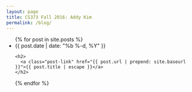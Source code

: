```yaml
---
layout: page
title: CS373 Fall 2016: Addy Kim
permalink: /blog/
---
```

<ul class="post-list">
{% for post in site.posts %}
  <li>
    <span class="post-meta">{{ post.date | date: "%b %-d, %Y" }}</span>

    <h2>
      <a class="post-link" href="{{ post.url | prepend: site.baseurl }}">{{ post.title | escape }}</a>
    </h2>
  </li>
{% endfor %}
</ul>